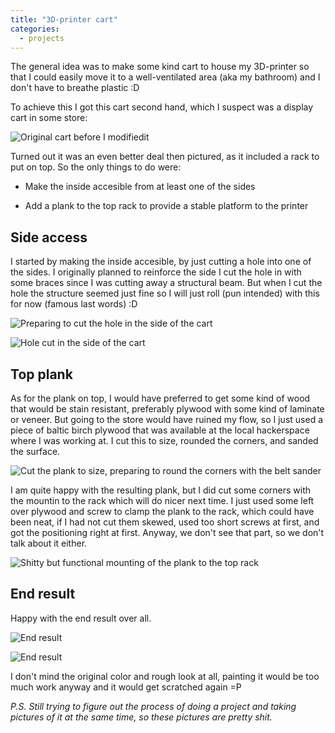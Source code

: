 ```yaml
---
title: "3D-printer cart"
categories:
  - projects
---
```

The general idea was to make some kind cart to house my 3D-printer so that I could easily move it to a well-ventilated area (aka my bathroom) and I don't have to breathe plastic :D

To achieve this I got this cart second hand, which I suspect was a display cart in some store:

![Original cart before I modifiedit]({{site.url}}/assets/images/3d-printer-cart-original.jpg)

Turned out it was an even better deal then pictured, as it included a rack to put on top. So the only things to do were:

- Make the inside accesible from at least one of the sides
  
- Add a plank to the top rack to provide a stable platform to the printer
  
## Side access

I started by making the inside accesible, by just cutting a hole into one of the sides. I originally planned to reinforce the side I cut the hole in with some braces since I was cutting away a structural beam. But when I cut the hole the structure seemed just fine so I will just roll (pun intended) with this for now (famous last words) :D

![Preparing to cut the hole in the side of the cart]({{site.url}}/assets/images/3d-printer-cart-hole1.JPG)

![Hole cut in the side of the cart]({{site.url}}/assets/images/3d-printer-cart-hole2.JPG)

## Top plank

As for the plank on top, I would have preferred to get some kind of wood that would be stain resistant, preferably plywood with some kind of laminate or veneer. But going to the store would have ruined my flow, so I just used a piece of baltic birch plywood that was available at the local hackerspace where I was working at. I cut this to size, rounded the corners, and sanded the surface.

![Cut the plank to size, preparing to round the corners with the belt sander]({{site.url}}/assets/images/3d-printer-cart-plank-cut.JPG)

I am quite happy with the resulting plank, but I did cut some corners with the mountin to the rack which will do nicer next time. I just used some left over plywood and screw to clamp the plank to the rack, which could have been neat, if I had not cut them skewed, used too short screws at first, and got the positioning right at first. Anyway, we don't see that part, so we don't talk about it either.

![Shitty but functional mounting of the plank to the top rack]({{site.url}}/assets/images/3d-printer-cart-plank-mounting.JPG)

## End result

Happy with the end result over all.

![End result]({{site.url}}/assets/images/3d-printer-cart-final1.JPG)

![End result]({{site.url}}/assets/images/3d-printer-cart-final2.JPG)

I don't mind the original color and rough look at all, painting it would be too much work anyway and it would get scratched again =P

*P.S. Still trying to figure out the process of doing a project and taking pictures of it at the same time, so these pictures are pretty shit.* 
